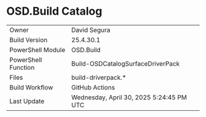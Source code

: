 ﻿# OSD.Build Catalog

| | |
|-|-|
| Owner | David Segura |
| Build Version | 25.4.30.1 |
| PowerShell Module | OSD.Build |
| PowerShell Function | Build-OSDCatalogSurfaceDriverPack |
| Files | build-driverpack.* |
| Build Workflow | GitHub Actions |
| Last Update | Wednesday, April 30, 2025 5:24:45 PM UTC |
